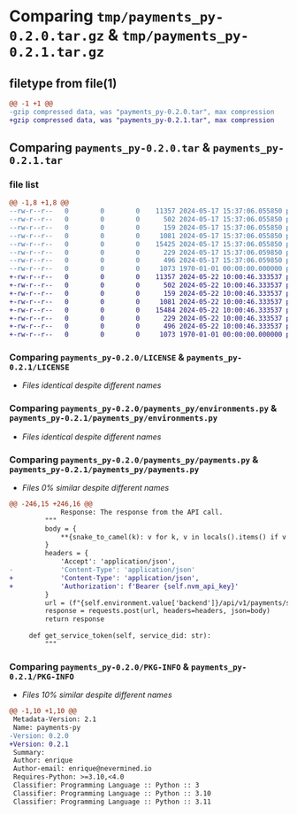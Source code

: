 # Comparing `tmp/payments_py-0.2.0.tar.gz` & `tmp/payments_py-0.2.1.tar.gz`

## filetype from file(1)

```diff
@@ -1 +1 @@
-gzip compressed data, was "payments_py-0.2.0.tar", max compression
+gzip compressed data, was "payments_py-0.2.1.tar", max compression
```

## Comparing `payments_py-0.2.0.tar` & `payments_py-0.2.1.tar`

### file list

```diff
@@ -1,8 +1,8 @@
--rw-r--r--   0        0        0    11357 2024-05-17 15:37:06.055850 payments_py-0.2.0/LICENSE
--rw-r--r--   0        0        0      502 2024-05-17 15:37:06.055850 payments_py-0.2.0/README.md
--rw-r--r--   0        0        0      159 2024-05-17 15:37:06.055850 payments_py-0.2.0/payments_py/__init__.py
--rw-r--r--   0        0        0     1081 2024-05-17 15:37:06.055850 payments_py-0.2.0/payments_py/environments.py
--rw-r--r--   0        0        0    15425 2024-05-17 15:37:06.055850 payments_py-0.2.0/payments_py/payments.py
--rw-r--r--   0        0        0      229 2024-05-17 15:37:06.059850 payments_py-0.2.0/payments_py/utils.py
--rw-r--r--   0        0        0      496 2024-05-17 15:37:06.059850 payments_py-0.2.0/pyproject.toml
--rw-r--r--   0        0        0     1073 1970-01-01 00:00:00.000000 payments_py-0.2.0/PKG-INFO
+-rw-r--r--   0        0        0    11357 2024-05-22 10:00:46.333537 payments_py-0.2.1/LICENSE
+-rw-r--r--   0        0        0      502 2024-05-22 10:00:46.333537 payments_py-0.2.1/README.md
+-rw-r--r--   0        0        0      159 2024-05-22 10:00:46.333537 payments_py-0.2.1/payments_py/__init__.py
+-rw-r--r--   0        0        0     1081 2024-05-22 10:00:46.333537 payments_py-0.2.1/payments_py/environments.py
+-rw-r--r--   0        0        0    15484 2024-05-22 10:00:46.333537 payments_py-0.2.1/payments_py/payments.py
+-rw-r--r--   0        0        0      229 2024-05-22 10:00:46.333537 payments_py-0.2.1/payments_py/utils.py
+-rw-r--r--   0        0        0      496 2024-05-22 10:00:46.333537 payments_py-0.2.1/pyproject.toml
+-rw-r--r--   0        0        0     1073 1970-01-01 00:00:00.000000 payments_py-0.2.1/PKG-INFO
```

### Comparing `payments_py-0.2.0/LICENSE` & `payments_py-0.2.1/LICENSE`

 * *Files identical despite different names*

### Comparing `payments_py-0.2.0/payments_py/environments.py` & `payments_py-0.2.1/payments_py/environments.py`

 * *Files identical despite different names*

### Comparing `payments_py-0.2.0/payments_py/payments.py` & `payments_py-0.2.1/payments_py/payments.py`

 * *Files 0% similar despite different names*

```diff
@@ -246,15 +246,16 @@
             Response: The response from the API call.
         """
         body = {
             **{snake_to_camel(k): v for k, v in locals().items() if v is not None and k != 'self'}
         }
         headers = {
             'Accept': 'application/json',
-            'Content-Type': 'application/json'
+            'Content-Type': 'application/json',
+            'Authorization': f'Bearer {self.nvm_api_key}'
         }
         url = (f"{self.environment.value['backend']}/api/v1/payments/subscription/balance")
         response = requests.post(url, headers=headers, json=body)
         return response
 
     def get_service_token(self, service_did: str):
         """
```

### Comparing `payments_py-0.2.0/PKG-INFO` & `payments_py-0.2.1/PKG-INFO`

 * *Files 10% similar despite different names*

```diff
@@ -1,10 +1,10 @@
 Metadata-Version: 2.1
 Name: payments-py
-Version: 0.2.0
+Version: 0.2.1
 Summary: 
 Author: enrique
 Author-email: enrique@nevermined.io
 Requires-Python: >=3.10,<4.0
 Classifier: Programming Language :: Python :: 3
 Classifier: Programming Language :: Python :: 3.10
 Classifier: Programming Language :: Python :: 3.11
```

